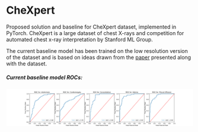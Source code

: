 # CheXpert

Proposed solution and baseline for CheXpert dataset, implemented in PyTorch. CheXpert is a large dataset of chest X-rays and competition for automated chest x-ray interpretation by Stanford ML Group.

The current baseline model has been trained on the low resolution version of the dataset and is based on ideas drawn from the [paper](https://arxiv.org/pdf/1901.07031.pdf) presented along with the dataset.

##### Current baseline model ROCs:
<img src="assets/ROC_baseline.png"> 
